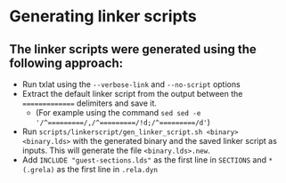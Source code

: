# Generating linker scripts

## The linker scripts were generated using the following approach:

- Run txlat using the `--verbose-link` and `--no-script` options
- Extract the default linker script from the output between the `=============` delimiters and save it.
    - (For example using the command `sed sed -e '/^=========/,/^=========/!d;/^=========/d'`)
- Run `scripts/linkerscript/gen_linker_script.sh <binary> <binary.lds>` with the generated binary and the saved linker script as inputs. 
  This will generate the file `<binary.lds>.new`.
- Add `INCLUDE "guest-sections.lds"` as the first line in `SECTIONS` and `*(.grela)` as the first line in `.rela.dyn`